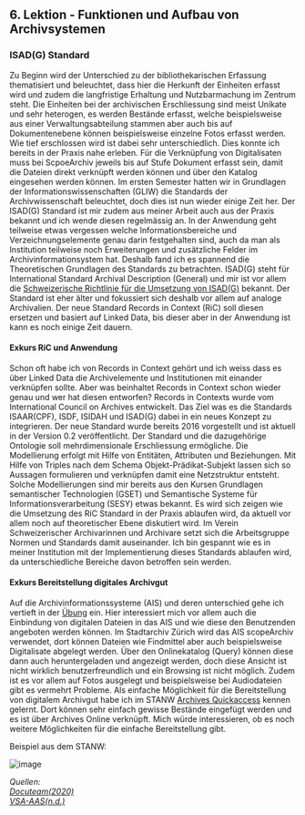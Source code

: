 ## 6. Lektion - Funktionen und Aufbau von Archivsystemen
### ISAD(G) Standard
Zu Beginn wird der Unterschied zu der bibliothekarischen Erfassung thematisiert und beleuchtet, dass hier die Herkunft der Einheiten erfasst wird und zudem die langfristige Erhaltung und Nutzbarmachung im Zentrum steht. Die Einheiten bei der archivischen Erschliessung sind meist Unikate und sehr heterogen, es werden Bestände erfasst, welche beispielsweise aus einer Verwaltungsabteilung stammen aber auch bis auf Dokumentenebene können beispielsweise einzelne Fotos erfasst werden. Wie tief erschlossen wird ist dabei sehr unterschiedlich. Dies konnte ich bereits in der Praxis nahe erleben. Für die Verknüpfung von Digitalisaten muss bei ScpoeArchiv jeweils bis auf Stufe Dokument erfasst sein, damit die Dateien direkt verknüpft werden können und über den Katalog eingesehen werden können.
Im ersten Semester hatten wir in Grundlagen der Informationswissenschaften (GLIW) die Standards der Archivwissenschaft beleuchtet, doch dies ist nun wieder einige Zeit her. Der ISAD(G) Standard ist mir zudem aus meiner Arbeit auch aus der Praxis bekannt und ich wende diesen regelmässig an. In der Anwendung geht teilweise etwas vergessen welche Informationsbereiche und Verzeichnungselemente genau darin festgehalten sind, auch da man als Institution teilweise noch Erweiterungen und zusätzliche Felder im Archivinformationsystem hat. Deshalb fand ich es spannend die Theoretischen Grundlagen des Standards zu betrachten.
ISAD(G) steht für International Standard Archival Description (General) und mir ist vor allem die [Schweizerische Richtlinie für die Umsetzung von ISAD(G)](https://vsa-aas.ch/wp-content/uploads/2022/05/Richtlinien_ISAD_G_VSA_d.pdf) bekannt. 
Der Standard ist eher älter und fokussiert sich deshalb vor allem auf analoge Archivalien. Der neue Standard Records in Context (RiC) soll diesen ersetzen und basiert auf Linked Data, bis dieser aber in der Anwendung ist kann es noch einige Zeit dauern.  

#### Exkurs RiC und Anwendung
Schon oft habe ich von Records in Context gehört und ich weiss dass es über Linked Data die Archivelemente und Institutionen mit einander verknüpfen sollte. Aber was beinhaltet Records in Context schon wieder genau und wer hat diesen entworfen?
Records in Contexts wurde vom International Council on Archives entwickelt. Das Ziel was es die Standards ISAAR(CPF), ISDF, ISIDAH und ISAD(G) dabei in ein neues Konzept zu integrieren. Der neue Standard wurde bereits 2016 vorgestellt und ist aktuell in der Version 0.2 veröffentlicht. Der Standard und die dazugehörige Ontologie soll mehrdimensionale Erschliessung ermögliche. Die Modellierung erfolgt mit Hilfe von Entitäten, Attributen und Beziehungen. Mit Hilfe von Triples nach dem Schema Objekt-Prädikat-Subjekt lassen sich so Aussagen formulieren und verknüpfen damit eine Netzstruktur entsteht. Solche Modellierungen sind mir bereits aus den Kursen Grundlagen semantischer Technologien (GSET) und Semantische Systeme für Informationsverarbeitung (SESY) etwas bekannt. Es wird sich zeigen wie die Umsetzung des RiC Standard in der Praxis ablaufen wird, da aktuell vor allem noch auf theoretischer Ebene diskutiert wird. Im Verein Schweizerischer Archivarinnen und Archivare setzt sich die Arbeitsgruppe Normen und Standards damit auseinander. Ich bin gespannt wie es in meiner Institution mit der Implementierung dieses Standards ablaufen wird, da unterschiedliche Bereiche davon betroffen sein werden. 

#### Exkurs Bereitstellung digitales Archivgut
Auf die Archivinformationssysteme (AIS) und deren unterschied gehe ich vertieft in der [Übung](6.Uebung.md) ein. Hier interessiert mich vor allem auch die Einbindung von digitalen Dateien in das AIS und wie diese den Benutzenden angeboten werden können. Im Stadtarchiv Zürich wird das AIS scopeArchiv verwendet, dort können Dateien wie Findmittel aber auch beispielsweise Digitalisate abgelegt werden. Über den Onlinekatalog (Query) können diese dann auch heruntergeladen und angezeigt werden, doch diese Ansicht ist nicht wirklich benutzerfreundlich und ein Browsing ist nicht möglich. Zudem ist es vor allem auf Fotos ausgelegt und beispielsweise bei Audiodateien gibt es vermehrt Probleme.
Als einfache Möglichkeit für die Bereitstellung von digitalem Archivgut habe ich im STANW [Archives Quickaccess]( https://www.archives-quickaccess.ch/) kennen gelernt. Dort können sehr einfach gewisse Bestände eingefügt werden und es ist über Archives Online verknüpft. Mich würde interessieren, ob es noch weitere Möglichkeiten für die einfache Bereitstellung gibt.  

Beispiel aus dem STANW:

![image](https://github.com/blaettmartin/Lerntagebuch_BAIN/assets/90840517/33dfe1aa-d8b9-453b-99f8-ff956cd37023)


_Quellen:_  
_[Docuteam(2020)](https://wiki.docuteam.ch/lib/exe/fetch.php?media=docuteam:praes_vsa-ric_20200701_wildi.pdf)_  
_[VSA-AAS(n.d.)](https://vsa-aas.ch/ressourcen/normen-und-standards/records-in-contexts/)_  
